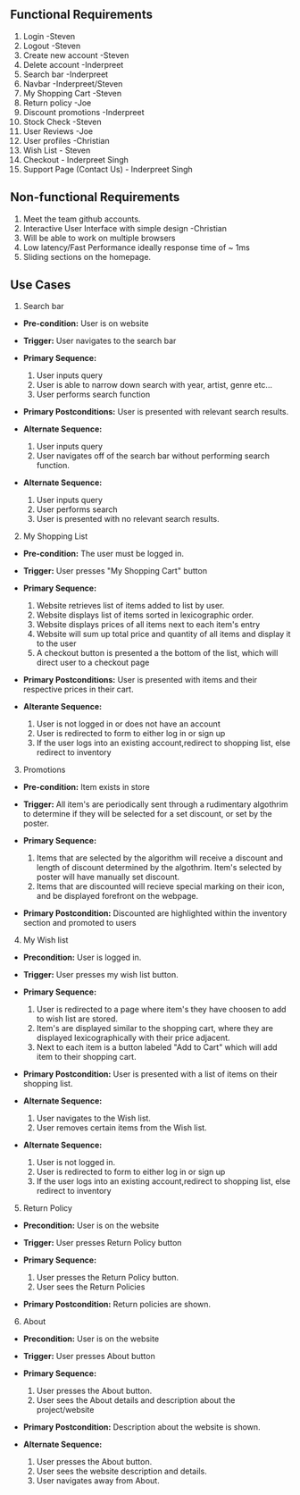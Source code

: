 ## Functional Requirements

1. Login -Steven
2. Logout -Steven
3. Create new account -Steven
4. Delete account -Inderpreet
5. Search bar -Inderpreet
6. Navbar -Inderpreet/Steven
7. My Shopping Cart -Steven
8. Return policy -Joe
9. Discount promotions -Inderpreet
10. Stock Check -Steven
11. User Reviews -Joe
12. User profiles -Christian
13. Wish List - Steven
14. Checkout - Inderpreet Singh
15. Support Page (Contact Us) - Inderpreet Singh

## Non-functional Requirements

1. Meet the team github accounts.
2. Interactive User Interface with simple design -Christian
3. Will be able to work on multiple browsers
4. Low latency/Fast Performance ideally response time of ~ 1ms
5. Sliding sections on the homepage.


## Use Cases

1. Search bar
- **Pre-condition:** User is on website

- **Trigger:** User navigates to the search bar

- **Primary Sequence:**
  
  1. User inputs query
  2. User is able to narrow down search with year, artist, genre etc...
  3. User performs search function

- **Primary Postconditions:** User is presented with relevant search results.

- **Alternate Sequence:** 
  
  1. User inputs query
  2. User navigates off of the search bar without performing search function.

- **Alternate Sequence:** 
  
  1. User inputs query
  2. User performs search
  3. User is presented with no relevant search results.


2. My Shopping List
- **Pre-condition:** The user must be logged in.

- **Trigger:** User presses "My Shopping Cart" button

- **Primary Sequence:**
   1. Website retrieves list of items added to list by user.
   2. Website displays list of items sorted in lexicographic order.
   3. Website displays prices of all items next to each item's entry
   4. Website will sum up total price and quantity of all items and display it to the user
   5. A checkout button is presented a the bottom of the list, which will direct user to a checkout page
   
- **Primary Postconditions:**  User is presented with items and their respective prices in their cart.
 
- **Alterante Sequence:** 
   1. User is not logged in or does not have an account
   2. User is redirected to form to either log in or sign up
   3. If the user logs into an existing account,redirect to shopping list, else redirect to inventory
  
3. Promotions 
- **Pre-condition:** Item exists in store

- **Trigger:** All item's are periodically sent through a rudimentary algothrim to determine if they will be selected for a set discount, or set by the poster.

- **Primary Sequence:** 

	1. Items that are selected by the algorithm will receive a discount and length of discount determined by the algothrim. Item's
	selected by poster will have manually set discount.
	2. Items that are discounted will recieve special marking on their icon, and be displayed forefront on the webpage.
	

- **Primary Postcondition:** 
	Discounted are highlighted within the inventory section and promoted to users

4. My Wish list 

- **Precondition:** User is logged in.

- **Trigger:** User presses my wish list button.


- **Primary Sequence:**
	1. User is redirected to a page where item's they have choosen to add to wish list are stored.
	2. Item's are displayed similar to the shopping cart, where they are displayed lexicographically with their price adjacent.
	3. Next to each item is a button labeled "Add to Cart" which will add item to their shopping cart.

- **Primary Postcondition:** 
	User is presented with a list of items on their shopping list.

- **Alternate Sequence:** 
	1. User navigates to the Wish list. 
	2. User removes certain items from the Wish list.

- **Alternate Sequence:**
	1. User is not logged in.
   	2. User is redirected to form to either log in or sign up
   	3. If the user logs into an existing account,redirect to shopping list, else redirect to inventory

5. Return Policy

- **Precondition:** User is on the website

- **Trigger:** User presses Return Policy button

- **Primary Sequence:**
	1. User presses the Return Policy button.
	2. User sees the Return Policies

- **Primary Postcondition:** 
	Return policies are shown.


6. About
- **Precondition:** User is on the website

- **Trigger:** User presses About button

- **Primary Sequence:**
	1. User presses the About button.
	2. User sees the About details and description about the project/website

- **Primary Postcondition:** Description about the website is shown.

- **Alternate Sequence:**
	1. User presses the About button.
	2. User sees the website description and details.
	3. User navigates away from About.


